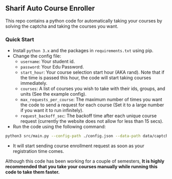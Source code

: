 ## Sharif Auto Course Enroller
This repo contains a python code for automatically taking your courses by solving the captcha and taking the courses you want.

### Quick Start
* Install `python 3.x` and the packages in `requirements.txt` using pip.
* Change the config file:
    * `username`: Your student id.
    * `password`: Your Edu Password.
    * `start_hour`: Your course selection start hour (AKA rand). Note that if the time is passed this hour, the code will start taking courses immediately.
    * `courses`: A list of courses you wish to take with their ids, groups, and units (See the example config).
    * `max_requests_per_course`: The maximum number of times you want the code to send a request for each course (Set it to a large number if you want it to run infinitely).
    * `request_backoff_sec`: The backoff time after each unique course request (currently the website does not allow for less than 15 secs).
* Run the code using the following command:
```bash
python3 src/main.py --config-path ./config.json --data-path data/captcha_data.npz
```
* It will start sending course enrollment request as soon as your registration time comes.

Although this code has been working for a couple of semesters, **It is highly recommended that you take your courses manually while running this code to take them faster.**
